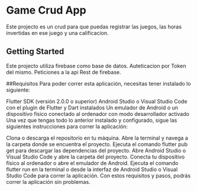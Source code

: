 # Game Crud App

Este projecto es un crud para que puedas registrar las juegos, las horas invertidas en ese juego y una calificacion.

## Getting Started

Este projecto utiliza firebase como base de datos.
Auteticacion por Token del mismo.
Peticiones a la api Rest de firebase.


##Requisitos
Para poder correr esta aplicación, necesitas tener instalado lo siguiente:

Flutter SDK (versión 2.0.0 o superior)
Android Studio o Visual Studio Code con el plugin de Flutter y Dart instalados
Un emulador de Android o un dispositivo físico conectado al ordenador con modo desarrollador activado
Una vez que tengas todo lo anterior instalado y configurado, sigue las siguientes instrucciones para correr la aplicación:

Clona o descarga el repositorio en tu máquina.
Abre la terminal y navega a la carpeta donde se encuentra el proyecto.
Ejecuta el comando flutter pub get para descargar las dependencias del proyecto.
Abre Android Studio o Visual Studio Code y abre la carpeta del proyecto.
Conecta tu dispositivo físico al ordenador o abre el emulador de Android.
Ejecuta el comando flutter run en la terminal o desde la interfaz de Android Studio o Visual Studio Code para correr la aplicación.
Con estos requisitos y pasos, podrás correr la aplicación sin problemas.
